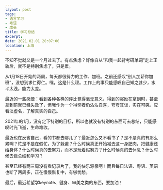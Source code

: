 ```yaml
---
layout: post
tags: 
- 语言学习
- 粤语
- 成长
title: 学习总结
excerpt: 
date: 2021.02.01 20:07:00
location: 上海
---
```


不知不觉就又是一个月过去了。有点焦虑？好像自从“和我一起背考研单词”走上正轨后，就不是特别焦虑了，只是累。

从1月18日开始的两周，每天都很努力的工作、加班。之前还感叹“别人加薪你加班”，没想到求仁得仁。嘿，这是什么理。工作上的事只能感叹自己知之甚少，水平太浅，能力太差。

最近的一些感悟：看到各种各样的评比觉得毫无意义，得到的奖励在拿到时，甚至拿到前就已经失效了，但我作为一个得奖者仍沾沾自喜，夸夸其谈，实在可笑。应看淡虚名，了解真实的自己。

2021年的1月，没有定下特别的目标，所以也就没有特别的东西可去总结，只能感叹时光飞逝，生命难收。

最近也在反省自己，看的书都去哪儿了？最近怎么又不看书了？是不是真的有那么累啊？忙是不是在假忙，为了躲避？什么时候真正开始减去这一身肥肉，把健康还给身体？什么时候真的去努力，而不是玩着假努力？什么时候真的去休息？什么时候去做总结和学习？

甚至已经有两三周没有看记录片了，我的快乐源泉啊！而且每日法语、粤语、英语也断了两周多，正在慢慢恢复中，有够忧愁。

最后，最近希望学keynote、健身、审美之类的东西，要加油！